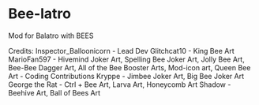 # Bee-latro
Mod for Balatro with BEES







Credits:
Inspector_Balloonicorn - Lead Dev
Glitchcat10 - King Bee Art
MarioFan597 - Hivemind Joker Art, Spelling Bee Joker Art, Jolly Bee Art, Bee-Bee Dagger Art, All of the Bee Booster Arts, Mod-icon art, Queen Bee Art
            - Coding Contributions
Kryppe - Jimbee Joker Art, Big Bee Joker Art
George the Rat - Ctrl + Bee Art, Larva Art, Honeycomb Art
Shadow - Beehive Art, Ball of Bees Art
